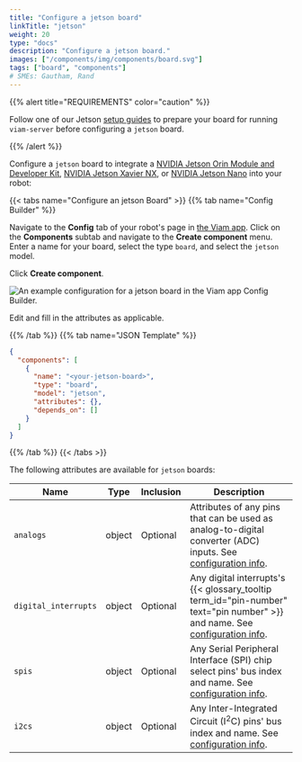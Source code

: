 ```yaml
---
title: "Configure a jetson board"
linkTitle: "jetson"
weight: 20
type: "docs"
description: "Configure a jetson board."
images: ["/components/img/components/board.svg"]
tags: ["board", "components"]
# SMEs: Gautham, Rand
---
```


{{% alert title="REQUIREMENTS" color="caution" %}}

Follow one of our Jetson [setup guides](/installation/) to prepare your board for running `viam-server` before configuring a `jetson` board.

{{% /alert %}}

Configure a `jetson` board to integrate a [NVIDIA Jetson Orin Module and Developer Kit](https://www.nvidia.com/en-us/autonomous-machines/embedded-systems/jetson-orin/), [NVIDIA Jetson Xavier NX](https://www.nvidia.com/en-us/autonomous-machines/embedded-systems/jetson-agx-xavier/), or [NVIDIA Jetson Nano](https://www.nvidia.com/en-us/autonomous-machines/embedded-systems/jetson-nano/) into your robot:

{{< tabs name="Configure an jetson Board" >}}
{{% tab name="Config Builder" %}}

Navigate to the **Config** tab of your robot's page in [the Viam app](https://app.viam.com).
Click on the **Components** subtab and navigate to the **Create component** menu.
Enter a name for your board, select the type `board`, and select the `jetson` model.

Click **Create component**.

![An example configuration for a jetson board in the Viam app Config Builder.](../img/jetson-ui-config.png)

Edit and fill in the attributes as applicable.

{{% /tab %}}
{{% tab name="JSON Template" %}}

```json {class="line-numbers linkable-line-numbers"}
{
  "components": [
    {
      "name": "<your-jetson-board>",
      "type": "board",
      "model": "jetson",
      "attributes": {},
      "depends_on": []
    }
  ]
}
```

{{% /tab %}}
{{< /tabs >}}

The following attributes are available for `jetson` boards:

| Name | Type | Inclusion | Description |
| ---- | ---- | --------- | ----------- |
| `analogs` | object | Optional | Attributes of any pins that can be used as analog-to-digital converter (ADC) inputs. See [configuration info](/components/board/#analogs). |
| `digital_interrupts` | object | Optional | Any digital interrupts's {{< glossary_tooltip term_id="pin-number" text="pin number" >}} and name. See [configuration info](/components/board/#digital_interrupts). |
| `spis` | object | Optional | Any Serial Peripheral Interface (SPI) chip select pins' bus index and name. See [configuration info](/components/board/#spis). |
| `i2cs` | object | Optional | Any Inter-Integrated Circuit (I<sup>2</sup>C) pins' bus index and name. See [configuration info](/components/board/#i2cs). |
